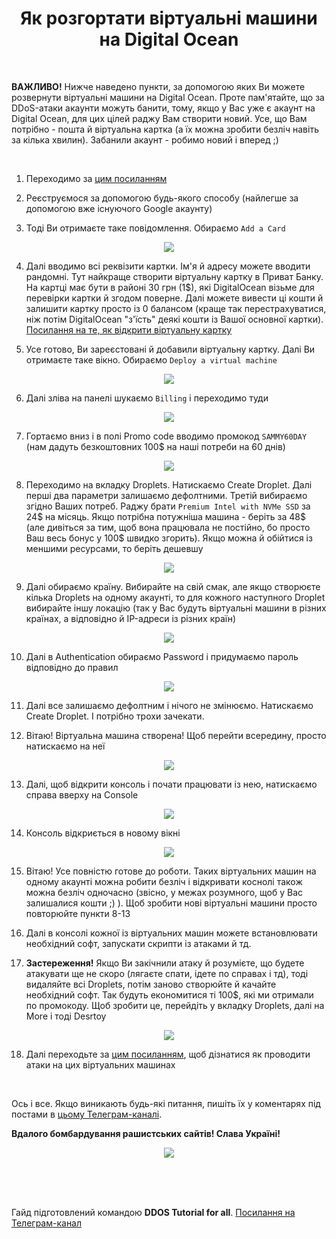 <h1 align="center">Як розгортати віртуальні машини на Digital Ocean</h1>

<br/>

**ВАЖЛИВО!** Нижче наведено пункти, за допомогою яких Ви можете розвернути віртуальні машини на Digital Ocean. Проте пам'ятайте, що за DDoS-атаки акаунти можуть банити, тому, якщо у Вас уже є акаунт на Digital Ocean, для цих цілей раджу Вам створити новий. Усе, що Вам потрібно - пошта й віртуальна картка (а їх можна зробити безліч навіть за кілька хвилин). Забанили акаунт - робимо новий і вперед ;)

<br/>

1. Переходимо за [цим посиланням](https://www.digitalocean.com/)

2. Реєструємося за допомогою будь-якого способу (найлегше за допомогою вже існуючого Google акаунту)

3. Тоді Ви отримаєте таке повідомлення. Обираємо `Add a Card`

<p align="center">
  <img src="/images/DigitalOcean/payment_method.png?raw=true" />
</p>

4. Далі вводимо всі реквізити картки. Ім'я й адресу можете вводити рандомні. Тут найкраще створити віртуальну картку в Приват Банку. На картці має бути в районі 30 грн (1$), які DigitalOcean візьме для перевірки картки й згодом поверне. Далі можете вивести ці кошти й залишити картку просто із 0 балансом (краще так перестрахуватися, ніж потім DigitalOcean "з'їсть" деякі кошти із Вашої основної картки). [Посилання на те, як відкрити віртуальну картку](https://privatbank.ua/digital-card)

5. Усе готово, Ви зареєстовані й добавили віртуальну картку. Далі Ви отримаєте таке вікно. Обираємо `Deploy a virtual machine`

<p align="center">
  <img src="/images/DigitalOcean/deploy_vm.png?raw=true" />
</p>

6. Далі зліва на панелі шукаємо `Billing` і переходимо туди

<p align="center">
  <img src="/images/DigitalOcean/billing.png?raw=true" />
</p>

7. Гортаємо вниз і в полі Promo code вводимо промокод `SAMMY60DAY` (нам дадуть безкоштовних 100$ на наші потреби на 60 днів)

<p align="center">
  <img src="/images/DigitalOcean/promocode.png?raw=true" />
</p>

8. Переходимо на вкладку Droplets. Натискаємо Create Droplet. Далі перші два параметри залишаємо дефолтними. Третій вибираємо згідно Ваших потреб. Раджу брати `Premium Intel with NVMe SSD` за 24$ на місяць. Якщо потрібна потужніша машина - беріть за 48$ (але дивіться за тим, щоб вона працювала не постійно, бо просто Ваш весь бонус у 100$ швидко згорить). Якщо можна й обійтися із меншими ресурсами, то беріть дешевшу

<p align="center">
  <img src="/images/DigitalOcean/droplet.png?raw=true" />
</p>

9. Далі обираємо країну. Вибирайте на свій смак, але якщо створюєте кілька Droplets на одному акаунті, то для кожного наступного Droplet вибирайте іншу локацію (так у Вас будуть віртуальні машини в різних країнах, а відповідно й IP-адреси із різних країн)

<p align="center">
  <img src="/images/DigitalOcean/droplet_country.png?raw=true" />
</p>

10. Далі в Authentication обираємо Password і придумаємо пароль відповідно до правил

<p align="center">
  <img src="/images/DigitalOcean/droplet_password.png?raw=true" />
</p>

11. Далі все залишаємо дефолтним і нічого не змінюємо. Натискаємо Create Droplet. І потрібно трохи зачекати.

12. Вітаю! Віртуальна машина створена! Щоб перейти всередину, просто натискаємо на неї

<p align="center">
  <img src="/images/DigitalOcean/droplet_entry.png?raw=true" />
</p>

13. Далі, щоб відкрити консоль і почати працювати із нею, натискаємо справа вверху на Console

<p align="center">
  <img src="/images/DigitalOcean/droplet_open.png?raw=true" />
</p>

14. Консоль відкриється в новому вікні

<p align="center">
  <img src="/images/DigitalOcean/console.png?raw=true" />
</p>

15. Вітаю! Усе повністю готове до роботи. Таких віртуальних машин на одному акаунті можна робити безліч і відкривати коснолі також можна безліч одночасно (звісно, у межах розумного, щоб у Вас залишалися кошти ;) ). Щоб зробити нові віртуальні машини просто повторюйте пункти 8-13

16. Далі в консолі кожної із віртуальних машин можете встановлювати необхідний софт, запускати скрипти із атаками й тд.

17. **Застереження!** Якщо Ви закічнили атаку й розумієте, що будете атакувати ще не скоро (лягаєте спати, ідете по справах і тд), тоді видаляйте всі Droplets, потім заново створюйте й качайте необхідний софт. Так будуть економитися ті 100$, які ми отримали по промокоду. Щоб зробити це, перейдіть у вкладку Droplets, далі на More і тоді Desrtoy

<p align="center">
  <img src="/images/DigitalOcean/destroy.png?raw=true" />
</p>

18. Далі переходьте за [цим посиланням](https://github.com/SlavaUkraineSince1991/DDoS-for-all/blob/main/MHDDoS_proxy.md), щоб дізнатися як проводити атаки на цих віртуальних машинах

<br/>

Ось і все. Якщо виникають будь-які питання, пишіть їх у коментарях під постами в [цьому Телеграм-каналі](https://t.me/+Z_LFYsLfmmM4YmUy).

**Вдалого бомбардування рашистських сайтів! Слава Україні!**

<p align="center">
  <img src="/images/slava_ukraine.jpg?raw=true" />
</p>

<br/>
<br/>
<br/>

Гайд підготовлений командою **DDOS Tutorial for all**. [Посилання на Телеграм-канал](https://t.me/+Z_LFYsLfmmM4YmUy)
